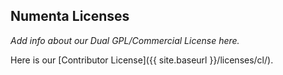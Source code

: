 Numenta Licenses
----------------

_Add info about our Dual GPL/Commercial License here._

Here is our [Contributor License]({{ site.baseurl }}/licenses/cl/).